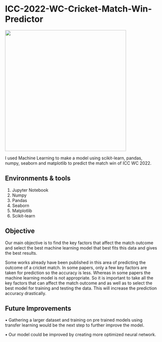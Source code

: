 # ICC-2022-WC-Cricket-Match-Win-Predictor

<img src='https://upload.wikimedia.org/wikipedia/ur/1/1d/ICC_T20_World_Cup_2022_Official_logo.jpg' width=400></img>

I used Machine Learning to make a model using scikit-learn, pandas, numpy, seaborn and matplotlib to predict the match win of ICC WC 2022.

## Environments & tools
1. Jupyter Notebook
2. Numpy
3. Pandas
4. Seaborn
5. Matplotlib
6. Scikit-learn

## Objective
Our main objective is to find the key factors that affect the match outcome and
select the best machine learning model that best fits this data and gives the best
results. 

Some works already have been published in this area of predicting the outcome of a cricket
match. In some papers, only a few key factors are taken for prediction so the
accuracy is less. Whereas in some papers the machine learning model is not
appropriate. So it is important to take all the key factors that can affect the match
outcome and as well as to select the best model for training and testing the data.
This will increase the prediction accuracy drastically.

## Future Improvements
•	Gathering a larger dataset and training on pre trained models using transfer learning would be the next step to further improve the model.

•	Our model could be improved by creating more optimized neural network.
